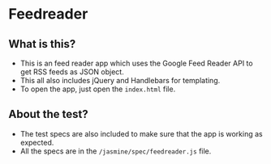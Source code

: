 # Feedreader

## What is this?

- This is an feed reader app which uses the Google Feed Reader API to get RSS feeds as JSON object.
- This all also includes jQuery and Handlebars for templating.
- To open the app, just open the `index.html` file.

## About the test?

- The test specs are also included to make sure that the app is working as expected.
- All the specs are in the `/jasmine/spec/feedreader.js` file.